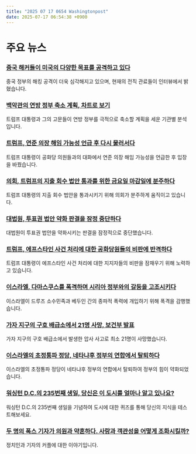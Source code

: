 ```yaml
---
title: "2025 07 17 0654 Washingtonpost"
date: 2025-07-17 06:54:38 +0900
---
```


# 주요 뉴스

### [중국 해커들이 미국의 다양한 목표를 공격하고 있다](https://www.washingtonpost.com/technology/2025/07/16/china-hacking-us-targets/)
중국 정부의 해킹 공격이 더욱 심각해지고 있으며, 현재의 전직 관료들이 인터뷰에서 밝혔습니다.

### [백악관의 연방 정부 축소 계획, 차트로 보기](https://www.washingtonpost.com/politics/interactive/2025/white-house-budget-federal-government/)
트럼프 대통령과 그의 고문들이 연방 정부를 극적으로 축소할 계획을 세운 기관별 분석입니다.

### [트럼프, 연준 의장 해임 가능성 언급 후 다시 물러서다](https://www.washingtonpost.com/business/2025/07/16/president-trump-is-preparing-fire-fed-chair/)
트럼프 대통령이 공화당 의원들과의 대화에서 연준 의장 해임 가능성을 언급한 후 입장을 바꿨습니다.

### [의회, 트럼프의 지출 회수 법안 통과를 위한 금요일 마감일에 분주하다](https://www.washingtonpost.com/politics/2025/07/16/trump-presidency-news/)
트럼프 대통령의 지출 회수 법안을 통과시키기 위해 의회가 분주하게 움직이고 있습니다.

### [대법원, 투표권 법안 약화 판결을 잠정 중단하다](https://www.washingtonpost.com/politics/2025/07/16/supreme-court-voting-rights-act/)
대법원이 투표권 법안을 약화시키는 판결을 잠정적으로 중단했습니다.

### [트럼프, 에프스타인 사건 처리에 대한 공화당원들의 비판에 반격하다](https://www.washingtonpost.com/politics/2025/07/16/trump-epstein-republicans-criticize-democrats/)
트럼프 대통령이 에프스타인 사건 처리에 대한 지지자들의 비판을 잠재우기 위해 노력하고 있습니다.

### [이스라엘, 다마스쿠스를 폭격하며 시리아 정부와의 갈등을 고조시키다](https://www.washingtonpost.com/world/2025/07/16/syria-israel-strike-defense-ministry-druze/)
이스라엘이 드루즈 소수민족과 베두인 간의 종파적 폭력에 개입하기 위해 폭격을 감행했습니다.

### [가자 지구의 구호 배급소에서 21명 사망, 보건부 발표](https://www.washingtonpost.com/world/2025/07/16/gaza-aid-ghf-stampede/)
가자 지구의 구호 배급소에서 발생한 압사 사고로 최소 21명이 사망했습니다.

### [이스라엘의 초정통파 정당, 네타냐후 정부의 연합에서 탈퇴하다](https://www.washingtonpost.com/world/2025/07/16/israel-netanyahu-coalition-shas-politics/)
이스라엘의 초정통파 정당이 네타냐후 정부의 연합에서 탈퇴하여 정부의 힘이 약화되었습니다.

### [워싱턴 D.C.의 235번째 생일, 당신은 이 도시를 얼마나 알고 있나요?](https://www.washingtonpost.com/dc-md-va/interactive/2025/dc-birthday-quiz/)
워싱턴 D.C.의 235번째 생일을 기념하여 도시에 대한 퀴즈를 통해 당신의 지식을 테스트해보세요.

### [두 명의 폭스 기자가 의원과 약혼하다. 사랑과 객관성을 어떻게 조화시킬까?](https://www.washingtonpost.com/style/power/2025/07/16/brian-fitzpatrick-jacqui-heinrich-guy-reschenthaler-brooke-singman/)
정치인과 기자의 커플에 대한 이야기입니다.